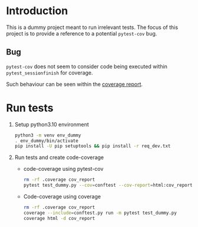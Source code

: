 # Introduction

This is a dummy project meant to run irrelevant tests.
The focus of this project is to provide a reference to a potential
`pytest-cov` bug.

## Bug

`pytest-cov` does not seem to consider code being executed within `pytest_sessionfinish` for coverage.

Such behaviour can be seen within the [coverage report](./cov_report/index.html).

# Run tests

1. Setup python3.10 environment
    ```bash
    python3 -m venv env_dummy
    . env_dummy/bin/activate
    pip install -U pip setuptools && pip install -r req_dev.txt
    ```

2. Run tests and create code-coverage
    * code-coverage using pytest-cov
    
        ```bash
        rm -rf .coverage cov_report
        pytest test_dummy.py --cov=conftest --cov-report=html:cov_report
        ```

    * Code-coverage using coverage
        
        ```bash
        rm -rf .coverage cov_report
        coverage --include=conftest.py run -m pytest test_dummy.py
        coverage html -d cov_report
        ```